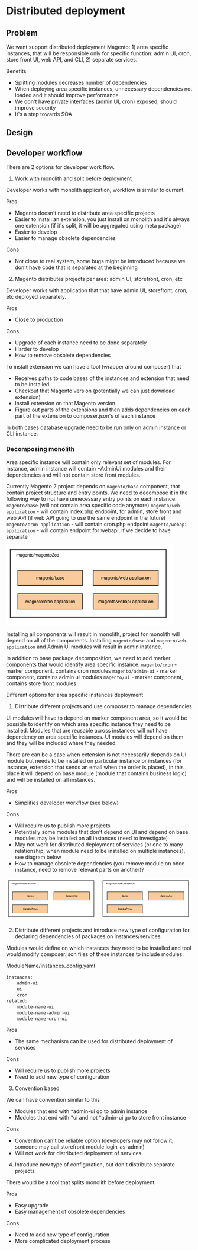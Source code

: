 # Distributed deployment

## Problem

We want support distributed deployment Magento: 1) area specific instances, that will be responsible only for specific function: admin UI, cron, store front UI, web API, and CLI, 2) separate services.

Benefits
* Splitting modules decreases number of dependencies
* When deploying area specific instances, unnecessary dependencies not loaded and it should improve performance
* We don't have private interfaces (admin UI, cron) exposed, should improve security
* It's a step towards SOA

## Design

## Developer workflow

There are 2 options for developer work flow.

1. Work with monolith and split before deployment

Developer works with monolith application, workflow is similar to current.

Pros
* Magento doesn't need to distribute area specific projects
* Easier to install an extension, you just install on monolith and it's always one extension (if it's split, it will be aggregated using meta package)
* Easier to develop
* Easier to manage obsolete dependencies

Cons
* Not close to real system, some bugs might be introduced because we don't have code that is separated at the beginning

2. Magento distributes projects per area: admin UI, storefront, cron, etc

Developer works with application that that have admin UI, storefront, cron, etc deployed separately.

Pros
* Close to production

Cons
* Upgrade of each instance need to be done separately
* Harder to develop
* How to remove obsolete dependencies

To install extension we can have a tool (wrapper around composer) that
* Receives paths to code bases of the instances and extension that need to be installed
* Checkout that Magento version (potentially we can just download extension)
* Install extension on that Magento version
* Figure out parts of the extensions and then adds dependencies on each part of the extension to composer.json's of each instance

In both cases database upgrade need to be run only on admin instance or CLI instance.

### Decomposing monolith

Area specific instance will contain only relevant set of modules. For instance, admin instance will contain *AdminUi modules and their dependencies and will not contain store front modules.

Currently Magento 2 project depends on `magento/base` component, that contain project structure and entry points. We need to decompose it in the following way to not have unnecessary entry points on each instance.
`magento/base` (will not contain area specific code anymore)
`magento/web-application` - will contain index.php endpoint, for admin, store front and web API (if web API going to use the same endpoint in the future)
`magento/cron-application` - will contain cron.php endpoint
`magento/webapi-application` - will contain endpoint for webapi, if we decide to have separate

![Base package decomposition](distributed-deployment/base-package-decomposition.png)

Installing all components will result in monolith, project for monolith will depend on all of the components. Installing `magento/base` and `magento/web-application` and Admin UI modules will result in admin instance.

In addition to base package decomposition, we need to add marker components that would identify area specific instance:
`magento/cron` - marker component, contains cron modules
`magento/admin-ui` - marker component, contains admin ui modules
`magento/ui` - marker component, contains store front modules

Different options for area specific instances deployment
1. Distribute different projects and use composer to manage dependencies

UI modules will have to depend on marker component area, so it would be possible to identify on which area specific instance they need to be installed. Modules that are reusable across instances will not have dependency on area specific instances. UI modules will depend on them and they will be included where they needed.

There are can be a case when extension is not necessarily depends on UI module but needs to be installed on particular instance or instances (for instance, extension that sends an email when the order is placed), in this place it will depend on base module (module that contains business logic) and will be installed on all instances.

Pros
* Simplifies developer workflow (see below)

Cons
* Will require us to publish more projects
* Potentially some modules that don't depend on UI and depend on base modules may be installed on all instances (need to investigate)
* May not work for distributed deployment of services (or one to many relationship, when module need to be installed on multiple instances), see diagram below
* How to manage obsolete dependencies (you remove module on once instance, need to remove relevant parts on another)?

![Module dependencies on services](distributed-deployment/module-dependencies-on-services.png)

2. Distribute different projects and introduce new type of configuration for declaring dependencies of packages on instances/services

Modules would define on which instances they need to be installed and tool would modify composer.json files of these instances to include modules.

ModuleName/instances_config.yaml
```
instances:
    admin-ui
    ui
    cron
related:
    module-name-ui
    module-name-admin-ui
    module-name-cron-ui
```

Pros
 * The same mechanism can be used for distributed deployment of services
 
Cons
* Will require us to publish more projects
* Need to add new type of configuration 

3. Convention based

We can have convention similar to this
* Modules that end with *admin-ui go to admin instance
* Modules that end with *ui and not *admin-ui go to store front instance

Cons
* Convention can't be reliable option (developers may not follow it, someone may call storefront module login-as-admin)
* Will not work for distributed deployment of services


4. Introduce new type of configuration, but don't distribute separate projects

There would be a tool that splits monolith before deployment.

Pros
* Easy upgrade
* Easy management of obsolete dependencies

Cons
* Need to add new type of configuration 
* More complicated deployment process
